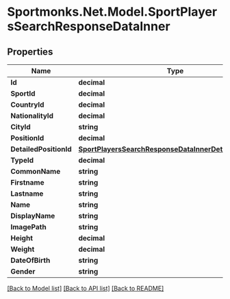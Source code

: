 # Sportmonks.Net.Model.SportPlayersSearchResponseDataInner

## Properties

Name | Type | Description | Notes
------------ | ------------- | ------------- | -------------
**Id** | **decimal** |  | [optional] 
**SportId** | **decimal** |  | [optional] 
**CountryId** | **decimal** |  | [optional] 
**NationalityId** | **decimal** |  | [optional] 
**CityId** | **string** |  | [optional] 
**PositionId** | **decimal** |  | [optional] 
**DetailedPositionId** | [**SportPlayersSearchResponseDataInnerDetailedPositionId**](SportPlayersSearchResponseDataInnerDetailedPositionId.md) |  | [optional] 
**TypeId** | **decimal** |  | [optional] 
**CommonName** | **string** |  | [optional] 
**Firstname** | **string** |  | [optional] 
**Lastname** | **string** |  | [optional] 
**Name** | **string** |  | [optional] 
**DisplayName** | **string** |  | [optional] 
**ImagePath** | **string** |  | [optional] 
**Height** | **decimal** |  | [optional] 
**Weight** | **decimal** |  | [optional] 
**DateOfBirth** | **string** |  | [optional] 
**Gender** | **string** |  | [optional] 

[[Back to Model list]](../README.md#documentation-for-models) [[Back to API list]](../README.md#documentation-for-api-endpoints) [[Back to README]](../README.md)

